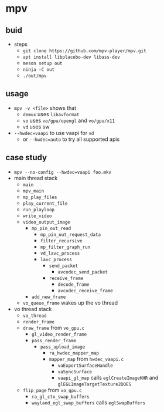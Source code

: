 mpv
===

## buid

- steps
  - `git clone https://github.com/mpv-player/mpv.git`
  - `apt install libplacebo-dev libass-dev`
  - `meson setup out`
  - `ninja -C out`
  - `./out/mpv`

## usage

- `mpv -v <file>` shows that
  - `demux` uses `libavformat`
  - `vo` uses `vo/gpu/opengl` and `vo/gpu/x11`
  - `vd` uses sw
- `--hwdec=vaapi` to use vaapi for `vd`
  - or `--hwdec=auto` to try all supported apis

## case study

- `mpv --no-config --hwdec=vaapi foo.mkv`
- main thread stack
  - `main`
  - `mpv_main`
  - `mp_play_files`
  - `play_current_file`
  - `run_playloop`
  - `write_video`
  - `video_output_image`
    - `mp_pin_out_read`
      - `mp_pin_out_request_data`
      - `filter_recursive`
      - `mp_filter_graph_run`
      - `vd_lavc_process`
      - `lavc_process`
        - `send_packet`
          - `avcodec_send_packet`
        - `receive_frame`
          - `decode_frame`
          - `avcodec_receive_frame`
    - `add_new_frame`
  - `vo_queue_frame` wakes up the vo thread
- vo thread stack
  - `vo_thread`
  - `render_frame`
  - `draw_frame` from `vo_gpu.c`
    - `gl_video_render_frame`
    - `pass_render_frame`
      - `pass_upload_image`
        - `ra_hwdec_mapper_map`
        - `mapper_map` from `hwdec_vaapi.c`
          - `vaExportSurfaceHandle`
          - `vaSyncSurface`
          - `vaapi_gl_map` calls `eglCreateImageKHR` and
            `glEGLImageTargetTexture2DOES`
  - `flip_page` from `vo_gpu.c`
    - `ra_gl_ctx_swap_buffers`
    - `wayland_egl_swap_buffers` calls `eglSwapBuffers`
